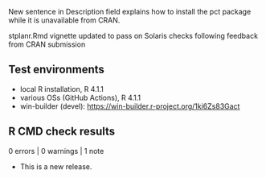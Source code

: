 New sentence in Description field explains how to install the pct package while it is unavailable from CRAN.

stplanr.Rmd vignette updated to pass on Solaris checks following feedback from CRAN submission

## Test environments

* local R installation, R 4.1.1
* various OSs (GitHub Actions), R 4.1.1
* win-builder (devel): https://win-builder.r-project.org/1ki6Zs83Gact

## R CMD check results

0 errors | 0 warnings | 1 note

* This is a new release.
